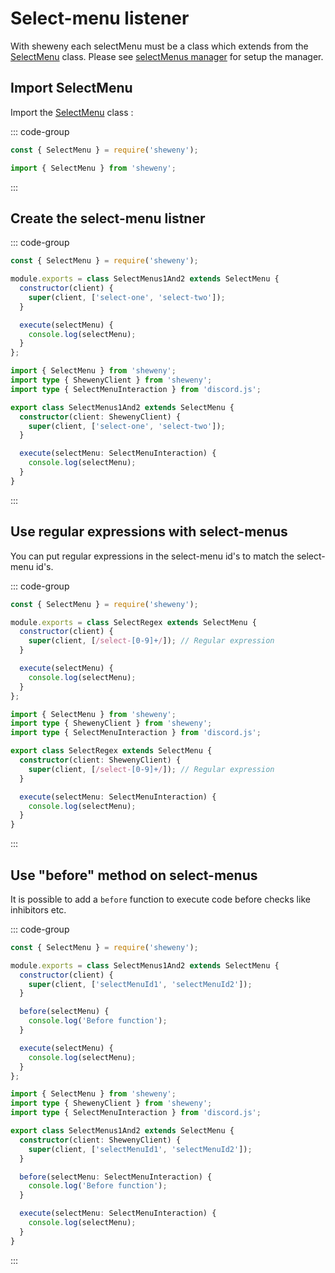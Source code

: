 # Select-menu listener

With sheweny each selectMenu must be a class which extends from the [SelectMenu](../../docs/structures/SelectMenu.md) class.
Please see [selectMenus manager](../managers/selectMenus) for setup the manager.

## Import SelectMenu

Import the [SelectMenu](../../docs/structures/SelectMenu.md) class :

::: code-group

```js [Javascript CJS]
const { SelectMenu } = require('sheweny');
```

```ts [Typescript ESM]
import { SelectMenu } from 'sheweny';
```

:::

## Create the select-menu listner

::: code-group

```js [Javascript CJS]
const { SelectMenu } = require('sheweny');

module.exports = class SelectMenus1And2 extends SelectMenu {
  constructor(client) {
    super(client, ['select-one', 'select-two']);
  }

  execute(selectMenu) {
    console.log(selectMenu);
  }
};
```

```ts [Typescript ESM]
import { SelectMenu } from 'sheweny';
import type { ShewenyClient } from 'sheweny';
import type { SelectMenuInteraction } from 'discord.js';

export class SelectMenus1And2 extends SelectMenu {
  constructor(client: ShewenyClient) {
    super(client, ['select-one', 'select-two']);
  }

  execute(selectMenu: SelectMenuInteraction) {
    console.log(selectMenu);
  }
}
```

:::

## Use regular expressions with select-menus

You can put regular expressions in the select-menu id's to match the select-menu id's.

::: code-group

```js [Javascript CJS]
const { SelectMenu } = require('sheweny');

module.exports = class SelectRegex extends SelectMenu {
  constructor(client) {
    super(client, [/select-[0-9]+/]); // Regular expression
  }

  execute(selectMenu) {
    console.log(selectMenu);
  }
};
```

```ts [Typescript ESM]
import { SelectMenu } from 'sheweny';
import type { ShewenyClient } from 'sheweny';
import type { SelectMenuInteraction } from 'discord.js';

export class SelectRegex extends SelectMenu {
  constructor(client: ShewenyClient) {
    super(client, [/select-[0-9]+/]); // Regular expression
  }

  execute(selectMenu: SelectMenuInteraction) {
    console.log(selectMenu);
  }
}
```

:::

## Use "before" method on select-menus

It is possible to add a `before` function to execute code before checks like inhibitors etc.

::: code-group

```js [Javascript CJS]
const { SelectMenu } = require('sheweny');

module.exports = class SelectMenus1And2 extends SelectMenu {
  constructor(client) {
    super(client, ['selectMenuId1', 'selectMenuId2']);
  }

  before(selectMenu) {
    console.log('Before function');
  }

  execute(selectMenu) {
    console.log(selectMenu);
  }
};
```

```ts [Typescript ESM]
import { SelectMenu } from 'sheweny';
import type { ShewenyClient } from 'sheweny';
import type { SelectMenuInteraction } from 'discord.js';

export class SelectMenus1And2 extends SelectMenu {
  constructor(client: ShewenyClient) {
    super(client, ['selectMenuId1', 'selectMenuId2']);
  }

  before(selectMenu: SelectMenuInteraction) {
    console.log('Before function');
  }

  execute(selectMenu: SelectMenuInteraction) {
    console.log(selectMenu);
  }
}
```

:::

